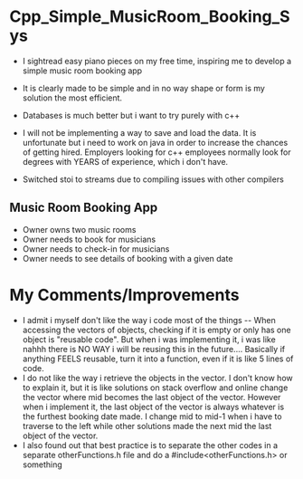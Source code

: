 # Cpp_Simple_MusicRoom_Booking_Sys
- I sightread easy piano pieces on my free time, inspiring me to develop a simple music room booking app
- It is clearly made to be simple and in no way shape or form is my solution the most efficient.
- Databases is much better but i want to try purely with c++
- I will not be implementing a way to save and load the data. It is unfortunate but i need to work on java in order to increase the chances of getting hired. Employers looking for c++ employees normally look for degrees with YEARS of experience, which i don't have.

- Switched stoi to streams due to compiling issues with other compilers

## Music Room Booking App
- Owner owns two music rooms
- Owner needs to book for musicians
- Owner needs to check-in for musicians
- Owner needs to see details of booking with a given date

# My Comments/Improvements
- I admit i myself don't like the way i code most of the things
-- When accessing the vectors of objects, checking if it is empty or only has one object is "reusable code". But when i was implementing it, i was like nahhh there is NO WAY i will be reusing this in the future.... Basically if anything FEELS reusable, turn it into a function, even if it is like 5 lines of code.
- I do not like the way i retrieve the objects in the vector. I don't know how to explain it, but it is like solutions on stack overflow and online change the vector where mid becomes the last object of the vector. However when i implement it, the last object of the vector is always whatever is the furthest booking date made. I change mid to mid-1 when i have to traverse to the left while other solutions made the next mid the last object of the vector.
- I also found out that best practice is to separate the other codes in a separate otherFunctions.h file and do a #include<otherFunctions.h> or something
